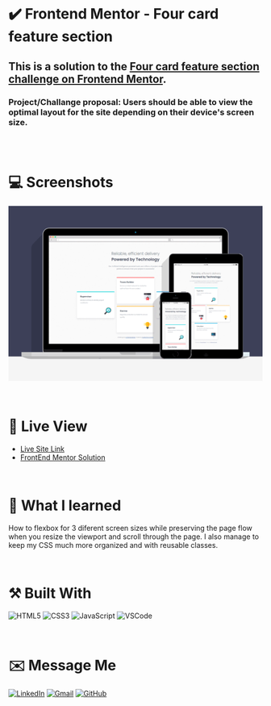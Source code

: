 # ✔️ Frontend Mentor - Four card feature section
## This is a solution to the [Four card feature section challenge on Frontend Mentor](https://www.frontendmentor.io/challenges/four-card-feature-section-weK1eFYK).
### Project/Challange proposal: Users should be able to view the optimal layout for the site depending on their device's screen size.

<br><br>

# 💻 Screenshots
![](./images/screenshot/screenshot.gif)

<br>

# 🔎 Live View
- [Live Site Link](https://fourcardsection-fm.netlify.app)
- [FrontEnd Mentor Solution](https://www.frontendmentor.io/solutions/4-card-feature-section-using-flexbox-E32E2XOSe)

<br>

# 📖 What I learned
How to flexbox for 3 diferent screen sizes while preserving the page flow when you resize the viewport and scroll through the page. I also manage to keep my CSS much more organized and with reusable classes.

<br>

# ⚒️ Built With
 <img src="https://img.shields.io/badge/HTML5-E34F26?style=for-the-badge&logo=html5&logoColor=white" alt="HTML5"> <img src="https://img.shields.io/badge/CSS3-1572B6?style=for-the-badge&logo=css3&logoColor=white" ALT="CSS3"> <img src="https://img.shields.io/badge/JavaScript-F7DF1E?style=for-the-badge&logo=javascript&logoColor=black" alt="JavaScript"> <img src="https://img.shields.io/badge/Visual_Studio_Code-0078D4?style=for-the-badge&logo=visual%20studio%20code&logoColor=white" alt="VSCode">

<br>

# ✉️ Message Me
[![LinkedIn](https://img.shields.io/badge/LinkedIn-0077B5?style=for-the-badge&logo=linkedin&logoColor=white)](https://www.linkedin.com/in/guilherme-ferreira-6841b023/) [![Gmail](https://img.shields.io/badge/Gmail-D14836?style=for-the-badge&logo=gmail&logoColor=white)](mailto:guilhermerera@gmail.com) [![GitHub](https://img.shields.io/github/followers/guilhermerera.svg?style=social&label=Follow&maxAge=2592000)](https://github.com/guilhermerera)
